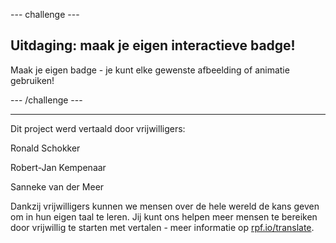 --- challenge ---

## Uitdaging: maak je eigen interactieve badge!

Maak je eigen badge - je kunt elke gewenste afbeelding of animatie gebruiken!

--- /challenge ---

***

Dit project werd vertaald door vrijwilligers:

Ronald Schokker

Robert-Jan Kempenaar

Sanneke van der Meer

Dankzij vrijwilligers kunnen we mensen over de hele wereld de kans geven om in hun eigen taal te leren. Jij kunt ons helpen meer mensen te bereiken door vrijwillig te starten met vertalen - meer informatie op [rpf.io/translate](https://rpf.io/translate).